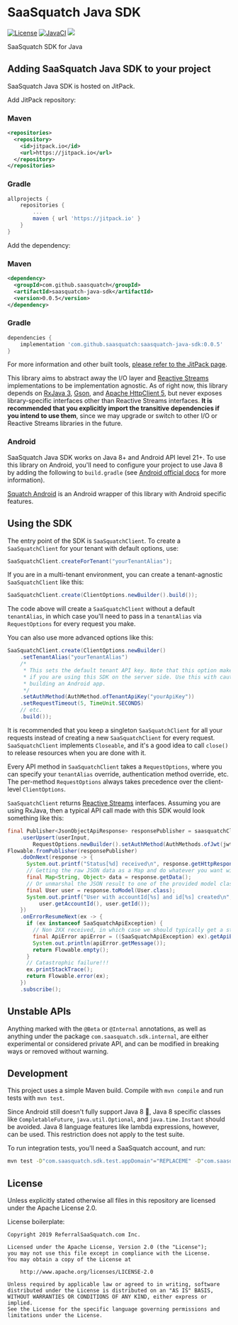 # SaaSquatch Java SDK

[![License](https://img.shields.io/badge/License-Apache%202.0-blue.svg)](https://opensource.org/licenses/Apache-2.0)
[![JavaCI](https://github.com/saasquatch/saasquatch-java-sdk/actions/workflows/JavaCI.yml/badge.svg?branch=master)](https://github.com/saasquatch/saasquatch-java-sdk/actions/workflows/JavaCI.yml)
[![](https://jitpack.io/v/saasquatch/saasquatch-java-sdk.svg)](https://jitpack.io/#saasquatch/saasquatch-java-sdk)

SaaSquatch SDK for Java

## Adding SaaSquatch Java SDK to your project

SaaSquatch Java SDK is hosted on JitPack.

Add JitPack repository:

### Maven

```xml
<repositories>
  <repository>
    <id>jitpack.io</id>
    <url>https://jitpack.io</url>
  </repository>
</repositories>
```

### Gradle

```gradle
allprojects {
    repositories {
        ...
        maven { url 'https://jitpack.io' }
    }
}
```

Add the dependency:

### Maven

```xml
<dependency>
  <groupId>com.github.saasquatch</groupId>
  <artifactId>saasquatch-java-sdk</artifactId>
  <version>0.0.5</version>
</dependency>
```

### Gradle

```gradle
dependencies {
    implementation 'com.github.saasquatch:saasquatch-java-sdk:0.0.5'
}
```

For more information and other built tools, [please refer to the JitPack page](https://jitpack.io/#saasquatch/saasquatch-java-sdk).

This library aims to abstract away the I/O layer and [Reactive Streams](https://www.reactive-streams.org/) implementations to be implementation agnostic. As of right now, this library depends on [RxJava 3](https://github.com/ReactiveX/RxJava), [Gson](https://github.com/google/gson), and [Apache HttpClient 5](https://hc.apache.org/httpcomponents-client-5.0.x/index.html), but never exposes library-specific interfaces other than Reactive Streams interfaces. **It is recommended that you explicitly import the transitive dependencies if you intend to use them**, since we may upgrade or switch to other I/O or Reactive Streams libraries in the future.

### Android

SaaSquatch Java SDK works on Java 8+ and Android API level 21+. To use this library on Android, you'll need to configure your project to use Java 8 by adding the following to `build.gradle` (see [Android official docs](https://developer.android.com/studio/write/java8-support) for more information).

[Squatch Android](https://github.com/saasquatch/squatch-android) is an Android wrapper of this library with Android specific features.

## Using the SDK

The entry point of the SDK is `SaaSquatchClient`. To create a `SaaSquatchClient` for your tenant with default options, use:

```java
SaaSquatchClient.createForTenant("yourTenantAlias");
```

If you are in a multi-tenant environment, you can create a tenant-agnostic `SaaSquatchClient` like this:

```java
SaaSquatchClient.create(ClientOptions.newBuilder().build());
```

The code above will create a `SaaSquatchClient` without a default `tenantAlias`, in which case you'll need to pass in a `tenantAlias` via `RequestOptions` for every request you make.

You can also use more advanced options like this:

```java
SaaSquatchClient.create(ClientOptions.newBuilder()
    .setTenantAlias("yourTenantAlias")
    /*
     * This sets the default tenant API key. Note that this option makes more sense
     * if you are using this SDK on the server side. Use this with caution if you are
     * building an Android app.
     */
    .setAuthMethod(AuthMethod.ofTenantApiKey("yourApiKey"))
    .setRequestTimeout(5, TimeUnit.SECONDS)
    // etc.
    .build());
```

It is recommended that you keep a singleton `SaaSquatchClient` for all your requests instead of creating a new `SaaSquatchClient` for every request. `SaaSquatchClient` implements `Closeable`, and it's a good idea to call `close()` to release resources when you are done with it.

Every API method in `SaaSquatchClient` takes a `RequestOptions`, where you can specify your `tenantAlias` override, authentication method override, etc. The per-method `RequestOptions` always takes precedence over the client-level `ClientOptions`.

`SaaSquatchClient` returns [Reactive Streams](https://www.reactive-streams.org/) interfaces. Assuming you are using RxJava, then a typical API call made with this SDK would look something like this:

```java
final Publisher<JsonObjectApiResponse> responsePublisher = saasquatchClient
    .userUpsert(userInput,
        RequestOptions.newBuilder().setAuthMethod(AuthMethods.ofJwt(jwt)).build());
Flowable.fromPublisher(responsePublisher)
    .doOnNext(response -> {
      System.out.printf("Status[%d] received\n", response.getHttpResponse().getStatusCode());
      // Getting the raw JSON data as a Map and do whatever you want with it
      final Map<String, Object> data = response.getData();
      // Or unmarshal the JSON result to one of the provided model classes
      final User user = response.toModel(User.class);
      System.out.printf("User with accountId[%s] and id[%s] created\n",
          user.getAccountId(), user.getId());
    })
    .onErrorResumeNext(ex -> {
      if (ex instanceof SaaSquatchApiException) {
        // Non 2XX received, in which case we should typically get a standard api error
        final ApiError apiError = ((SaaSquatchApiException) ex).getApiError();
        System.out.println(apiError.getMessage());
        return Flowable.empty();
      }
      // Catastrophic failure!!!
      ex.printStackTrace();
      return Flowable.error(ex);
    })
    .subscribe();
```

## Unstable APIs

Anything marked with the `@Beta` or `@Internal` annotations, as well as anything under the package `com.saasquatch.sdk.internal`, are either experimental or considered private API, and can be modified in breaking ways or removed without warning.

## Development

This project uses a simple Maven build. Compile with `mvn compile` and run tests with `mvn test`.

Since Android still doesn't fully support Java 8 🤦, Java 8 specific classes like `CompletableFuture`, `java.util.Optional`, and `java.time.Instant` should be avoided. Java 8 language features like lambda expressions, however, can be used. This restriction does not apply to the test suite.

To run integration tests, you'll need a SaaSquatch account, and run:

```bash
mvn test -D"com.saasquatch.sdk.test.appDomain"="REPLACEME" -D"com.saasquatch.sdk.test.tenantAlias"="REPLACEME" -D"com.saasquatch.sdk.test.tenantApiKey"="REPLACEME"
```

## License

Unless explicitly stated otherwise all files in this repository are licensed under the Apache License 2.0.

License boilerplate:

```
Copyright 2019 ReferralSaaSquatch.com Inc.

Licensed under the Apache License, Version 2.0 (the "License");
you may not use this file except in compliance with the License.
You may obtain a copy of the License at

    http://www.apache.org/licenses/LICENSE-2.0

Unless required by applicable law or agreed to in writing, software
distributed under the License is distributed on an "AS IS" BASIS,
WITHOUT WARRANTIES OR CONDITIONS OF ANY KIND, either express or implied.
See the License for the specific language governing permissions and
limitations under the License.
```
